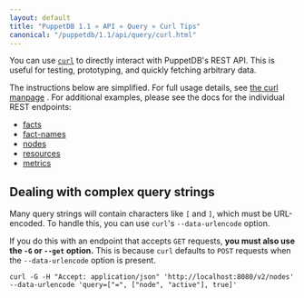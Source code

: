 ```yaml
---
layout: default
title: "PuppetDB 1.1 » API » Query » Curl Tips"
canonical: "/puppetdb/1.1/api/query/curl.html"
---
```


[Facts]: ./v2/facts.html
[Nodes]: ./v2/nodes.html
[fact-names]: ./v2/fact-names.html
[Resources]: ./v2/resources.html
[Metrics]: ./v2/metrics.html
[curl]: http://curl.haxx.se/docs/manpage.html
[dashboard]: ../../maintain_and_tune.html#monitor-the-performance-dashboard
[whitelist]: ../../configure.html#certificate-whitelist


You can use [`curl`][curl] to directly interact with PuppetDB's REST API. This is useful for testing, prototyping, and quickly fetching arbitrary data.

The instructions below are simplified. For full usage details, see [the curl manpage][curl] . For additional examples, please see the docs for the individual REST endpoints:

* [facts][]
* [fact-names][]
* [nodes][]
* [resources][]
* [metrics][]

## Dealing with complex query strings

Many query strings will contain characters like `[` and `]`, which must be URL-encoded. To handle this, you can use `curl`'s `--data-urlencode` option. 

If you do this with an endpoint that accepts `GET` requests, **you must also use the `-G` or `--get` option.** This is because `curl` defaults to `POST` requests when the `--data-urlencode` option is present.

    curl -G -H "Accept: application/json" 'http://localhost:8080/v2/nodes' --data-urlencode 'query=["=", ["node", "active"], true]'


